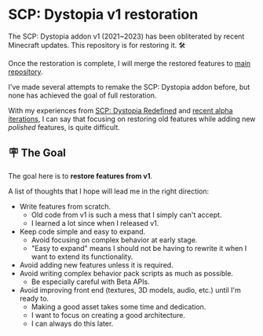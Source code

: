 # SCP: Dystopia v1 restoration

The SCP: Dystopia addon v1 (2021~2023) has been obliterated by recent Minecraft updates.
This repository is for restoring it. 🛠️

Once the restoration is complete, I will merge the restored features to [main repository](https://github.com/lc-studios-mc/scp-dystopia).

I've made several attempts to remake the SCP: Dystopia addon before, but none has achieved the goal of full restoration.

With my experiences from [SCP: Dystopia Redefined](https://mcpedl.com/scp-dystopia-redefined/) and [recent alpha iterations](https://github.com/lc-studios-mc/scp-dystopia),
I can say that focusing on restoring old features while adding new *polished* features, is quite difficult.

## :placard: The Goal

The goal here is to **restore features from v1**.

A list of thoughts that I hope will lead me in the right direction:

- Write features from scratch.
  - Old code from v1 is such a mess that I simply can't accept.
  - I learned a lot since when I released v1.
- Keep code simple and easy to expand.
  - Avoid focusing on complex behavior at early stage.
  - "Easy to expand" means I should not be having to rewrite it when I want to extend its functionality.
- Avoid adding new features unless it is required.
- Avoid writing complex behavior pack scripts as much as possible.
  - Be especially careful with Beta APIs.
- Avoid improving front end (textures, 3D models, audio, etc.) until I'm ready to.
  - Making a good asset takes some time and dedication.
  - I want to focus on creating a good architecture.
  - I can always do this later.
